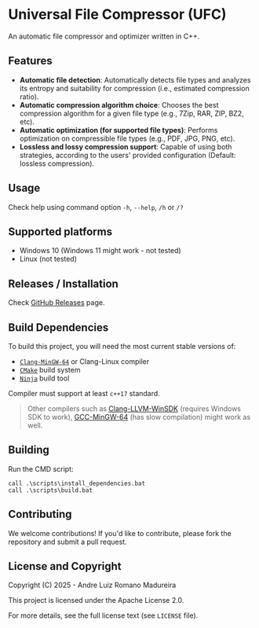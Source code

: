 
# Universal File Compressor (UFC)

An automatic file compressor and optimizer written in C++.

## Features

- **Automatic file detection**: Automatically detects file types and analyzes its entropy and suitability for compression (i.e., estimated compression ratio).
- **Automatic compression algorithm choice**: Chooses the best compression algorithm for a given file type (e.g., 7Zip, RAR, ZIP, BZ2, etc).
- **Automatic optimization (for supported file types)**: Performs optimization on compressible file types (e.g., PDF, JPG, PNG, etc).
- **Lossless and lossy compression support**: Capable of using both strategies, according to the users' provided configuration (Default: lossless compression).

## Usage

Check help using command option `-h`, `--help`, `/h` or `/?`

## Supported platforms

- Windows 10 (Windows 11 might work - not tested)
- Linux (not tested)

## Releases / Installation

Check [GitHub Releases](https://github.com/andre-romano/ufc_compressor/releases) page.

## Build Dependencies

To build this project, you will need the most current stable versions of:
- [``Clang-MinGW-64``](https://www.mingw-w64.org/downloads/) or Clang-Linux compiler
- [`CMake`](https://cmake.org/download/) build system
- [`Ninja`](https://github.com/ninja-build/ninja/releases/) build tool 
   
Compiler must support at least `c++17` standard.
> Other compilers such as [Clang-LLVM-WinSDK](https://github.com/llvm/llvm-project/releases) (requires Windows SDK to work), [GCC-MinGW-64]() (has slow compilation) might work as well.

## Building

Run the CMD script:

```batch
call .\scripts\install_dependencies.bat
call .\scripts\build.bat
```

## Contributing

We welcome contributions! If you'd like to contribute, please fork the repository and submit a pull request.

## License and Copyright

Copyright (C) 2025 - Andre Luiz Romano Madureira

This project is licensed under the Apache License 2.0.  

For more details, see the full license text (see ``LICENSE`` file).
